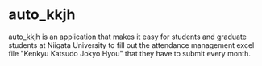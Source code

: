 # auto_kkjh

auto_kkjh is an application that makes it easy for students and graduate students at Niigata University to fill out the attendance management excel file "Kenkyu Katsudo Jokyo Hyou" that they have to submit every month.

